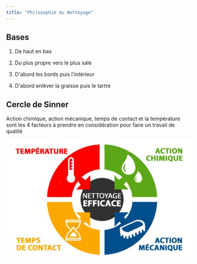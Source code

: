 ```yaml
---
title: "Philosophie du Nettoyage"
---
```


## Bases
1. De haut en bas

2. Du plus propre vers le plus sale

3. D'abord les bords puis l'intérieur

4. D'abord enlèver la graisse puis le tartre

## Cercle de Sinner
Action chimique, action mécanique, temps de contact et la température sont les 4 facteurs à prendre en considération pour faire un travail de qualité

![cercle de Sinner](notes/images/i_nettoyage/I_CercleSinner.jpg)